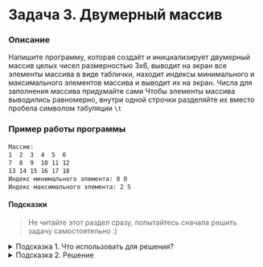 # Задача 3. Двумерный массив

### Описание
Напишите программу, которая создаёт и инициализирует двумерный массив целых чисел размерностью 3х6, выводит на экран все элементы массива в виде таблички, находит индексы минимального и максимального элементов массива и выводит их на экран. Числа для заполнения массива придумайте сами
Чтобы элементы массива выводились равномерно, внутри одной строчки разделяйте их вместо пробела символом табуляции `\t`

### Пример работы программы
```
Массив:
1  2  3  4  5  6
7  8  9  10 11 12
13 14 15 16 17 18
Индекс минимального элемента: 0 0
Индекс максимального элемента: 2 5
```
#### Подсказки

> Не читайте этот раздел сразу, попытайтесь сначала решить задачу самостоятельно :)

<details>

<summary>Подсказка 1. Что использовать для решения?</summary>

Чтобы создать двумерный массив целых чисел и сразу его инициализировать, нужно указать тип элементов, имя переменной массива, две пары квадратных скобок и список инициализации. Список инициализации будет состоять из нескольких списков инициализации одномерного массива, каждый из которых представляет собой строчку двумерного массива

Используйте вложенный цикл `for` для перебора элементов двумерного массива

Используйте условный оператор `if` и отдельные переменные для хранения минимума и максимума. Также заведите две переменных для хранения индексов минимального элемента и две переменных для хранения индексов максимального элемента (в двумерном массиве у каждого элемента два индекса - его строчка и столбец)

Используйте первый элемент массива для инициализации переменных минимума и максимума

Используйте `std::cout` для вывода информации

</details>

<details>

<summary>Подсказка 2. Решение</summary>

![Пример](./solution.png)

</details>